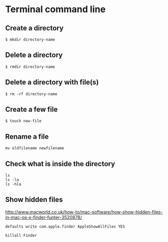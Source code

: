 # Terminal command line


## Create a directory

    $ mkdir directory-name
    
## Delete a directory 

    $ rmdir directory-name
    
## Delete a directory with file(s)

    $ rm -rf directory-name
    
## Create a few file

    $ touch new-file


## Rename a file

    mv oldfilename newfilename
    
## Check what is inside the directory

    ls 
    ls -la
    ls -hla


## Show hidden files 

http://www.macworld.co.uk/how-to/mac-software/how-show-hidden-files-in-mac-os-x-finder-funter-3520878/

    defaults write com.apple.finder AppleShowAllFiles YES

    killall Finder
